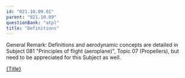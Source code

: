 ```yaml
---
id: "021.10.09.01"
parent: "021.10.09"
questionBank: "atpl"
title: "Definitions"
---
```


General Remark: Definitions and aerodynamic concepts are detailed in Subject 081
"Principles of flight (aeroplane)", Topic 07 (Propellers), but need to be
appreciated for this Subject as well.

[{Title}](content/081.07)
